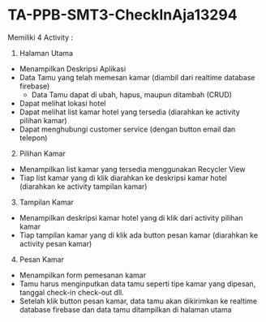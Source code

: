 # TA-PPB-SMT3-CheckInAja13294
Memiliki 4 Activity :
1. Halaman Utama
  - Menampilkan Deskripsi Aplikasi
  - Data Tamu yang telah memesan kamar (diambil dari realtime database firebase)
    - Data Tamu dapat di ubah, hapus, maupun ditambah (CRUD)
  - Dapat melihat lokasi hotel
  - Dapat melihat list kamar hotel yang tersedia (diarahkan ke activity pilihan kamar)
  - Dapat menghubungi customer service (dengan button email dan telepon)
2. Pilihan Kamar
  - Menampilkan list kamar yang tersedia menggunakan Recycler View
  - Tiap list kamar yang di klik diarahkan ke deskripsi kamar hotel (diarahkan ke activity tampilan kamar)
3. Tampilan Kamar
  - Menampilkan deskripsi kamar hotel yang di klik dari activity pilihan kamar
  - Tiap tampilan kamar yang di klik ada button pesan kamar (diarahkan ke activity pesan kamar)
4. Pesan Kamar
  - Menampilkan form pemesanan kamar
  - Tamu harus menginputkan data tamu seperti tipe kamar yang dipesan, tanggal check-in check-out dll.
  - Setelah klik button pesan kamar, data tamu akan dikirimkan ke realtime database firebase
    dan data tamu ditampilkan di halaman utama
